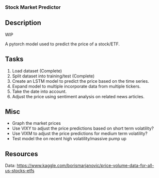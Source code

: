 ### Stock Market Predictor

## Description

WIP

A pytorch model used to predict the price of a stock/ETF.

## Tasks
1. Load dataset (Complete)
2. Split dataset into training/test (Complete)
3. Create an LSTM model to predict the price based on the time series.
4. Expand model to multiple incorporate data from multiple tickers.
5. Take the date into account.
5. Adjust the price using sentiment analysis on related news articles.

## Misc

*  Graph the market prices
*  Use VIXY to adjust the price predictions based on short term volatility?
*  Use VIXM to adjust the price predictions for medium term volatility?
*  Test model the on recent high volatility/massive pump up

## Resources

Data: https://www.kaggle.com/borismarjanovic/price-volume-data-for-all-us-stocks-etfs
